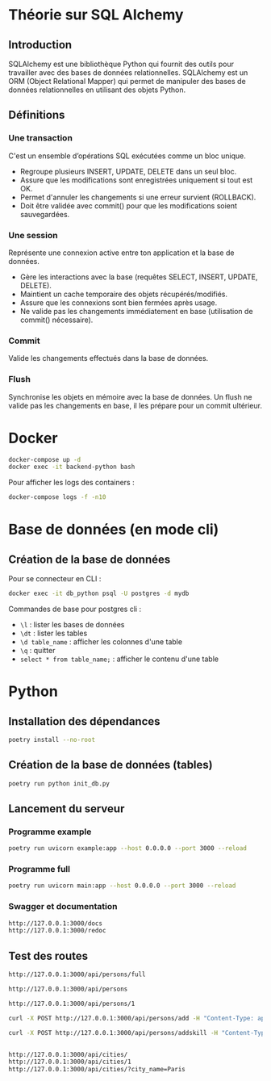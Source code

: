 # Théorie sur SQL Alchemy
## Introduction
SQLAlchemy est une bibliothèque Python qui fournit des outils pour travailler avec des bases de données relationnelles. SQLAlchemy est un ORM (Object Relational Mapper) qui permet de manipuler des bases de données relationnelles en utilisant des objets Python.

## Définitions
### Une transaction
C'est un ensemble d’opérations SQL exécutées comme un bloc unique.
- Regroupe plusieurs INSERT, UPDATE, DELETE dans un seul bloc.
- Assure que les modifications sont enregistrées uniquement si tout est OK.
- Permet d'annuler les changements si une erreur survient (ROLLBACK).
- Doit être validée avec commit() pour que les modifications soient sauvegardées.

### Une session
Représente une connexion active entre ton application et la base de données.
- Gère les interactions avec la base (requêtes SELECT, INSERT, UPDATE, DELETE).
- Maintient un cache temporaire des objets récupérés/modifiés.
- Assure que les connexions sont bien fermées après usage.
- Ne valide pas les changements immédiatement en base (utilisation de commit() nécessaire).

### Commit
Valide les changements effectués dans la base de données.

### Flush
Synchronise les objets en mémoire avec la base de données.
Un flush ne valide pas les changements en base, il les prépare pour un commit ultérieur.

# Docker
```bash
docker-compose up -d
docker exec -it backend-python bash
```

Pour afficher les logs des containers :
```bash
docker-compose logs -f -n10
```

# Base de données (en mode cli)
## Création de la base de données
Pour se connecteur en CLI : 
```bash
docker exec -it db_python psql -U postgres -d mydb
```

Commandes de base pour postgres cli :
- `\l` : lister les bases de données
- `\dt` : lister les tables
- `\d table_name` : afficher les colonnes d'une table
- `\q` : quitter
- `select * from table_name;` : afficher le contenu d'une table

# Python
## Installation des dépendances
```bash
poetry install --no-root
```

## Création de la base de données (tables)
```bash
poetry run python init_db.py
```

## Lancement du serveur
### Programme example
```bash
poetry run uvicorn example:app --host 0.0.0.0 --port 3000 --reload
```

### Programme full
```bash
poetry run uvicorn main:app --host 0.0.0.0 --port 3000 --reload
```

### Swagger et documentation
```bash
http://127.0.0.1:3000/docs
http://127.0.0.1:3000/redoc
```


## Test des routes
```bash
http://127.0.0.1:3000/api/persons/full

http://127.0.0.1:3000/api/persons

http://127.0.0.1:3000/api/persons/1

curl -X POST http://127.0.0.1:3000/api/persons/add -H "Content-Type: application/json" -d '{"name": "Doe", "age": 30, "city_id": 1}'

curl -X POST http://127.0.0.1:3000/api/persons/addskill -H "Content-Type: application/json" -d '{"person_id": 1, "skill_id": 2}'


http://127.0.0.1:3000/api/cities/
http://127.0.0.1:3000/api/cities/1
http://127.0.0.1:3000/api/cities/?city_name=Paris
```

